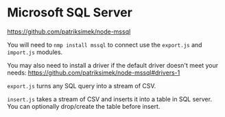 # Microsoft SQL Server

https://github.com/patriksimek/node-mssql

You will need to `nmp install mssql` to connect use the `export.js` and
`import.js` modules.

You may also need to install a driver if the default driver doesn't meet your
needs: https://github.com/patriksimek/node-mssql#drivers-1

`export.js` turns any SQL query into a stream of CSV.

`insert.js` takes a stream of CSV and inserts it into a table in SQL server.
You can optionally drop/create the table before insert.